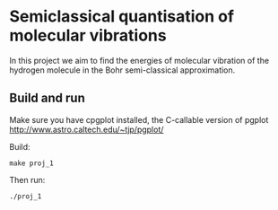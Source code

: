 # Semiclassical quantisation of molecular vibrations
In this project we aim to find the energies of molecular vibration of the hydrogen molecule in the Bohr semi-classical approximation.

## Build and run
Make sure you have cpgplot installed, the C-callable version of pgplot <http://www.astro.caltech.edu/~tjp/pgplot/>

Build:
```
make proj_1
```

Then run:
```
./proj_1
```